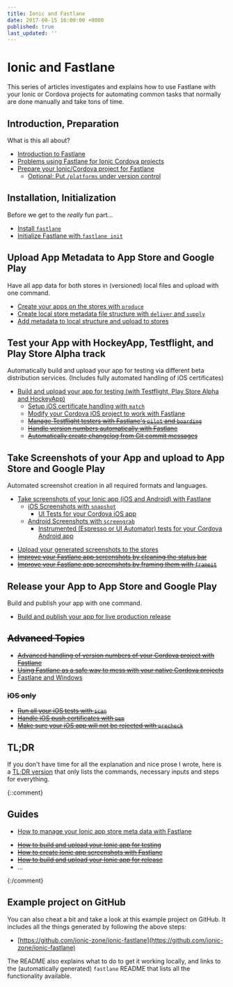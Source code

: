 ```yaml
---
title: Ionic and Fastlane
date: 2017-08-15 16:00:00 +0000
published: true
last_updated: ''
---
```

# Ionic and Fastlane

This series of articles investigates and explains how to use Fastlane with your Ionic or Cordova projects for automating common tasks that normally are done manually and take tons of time.

## Introduction, Preparation

What is this all about?

- [Introduction to Fastlane](fastlane/introduction-to-fastlane.md)
- [Problems using Fastlane for Ionic Cordova projects](fastlane/problems-with-using-fastlane-for-ionic.md)
- [Prepare your Ionic/Cordova project for Fastlane](fastlane/prepare-your-ionic-project-for-fastlane.md)
  - [Optional: Put `/platforms` under version control](fastlane/put-platforms-under-version-control.md)

## Installation, Initialization

Before we get to the _really_ fun part...

- [Install `fastlane`](fastlane/install-fastlane.md)
- [Initialize Fastlane with `fastlane init`](fastlane/initialize-fastlane-for-your-cordova-ios-and-android-apps.md)

## Upload App Metadata to App Store and Google Play

Have all app data for both stores in (versioned) local files and upload with one command.

- [Create your apps on the stores with `produce`](fastlane/create-your-remote-app-with-fastlane.md)
- [Create local store metadata file structure with `deliver` and `supply`](fastlane/create-local-file-structure.md)
- [Add metadata to local structure and upload to stores](fastlane/add-metadata-and-upload.md)

<div id="future-content">

## Test your App with HockeyApp, Testflight, and Play Store Alpha track

Automatically build and upload your app for testing via different beta distribution services. (Includes fully automated handling of iOS certificates)

- [Build and upload your app for testing (with Testflight, Play Store Alpha and HockeyApp)](fastlane/build-and-upload-for-testing)
   * [Setup iOS certificate handling with `match`](fastlane/setup-ios-certificate-handling)
   * [Modify your Cordova iOS project to work with Fastlane](fastlane/modify-cordova-ios-project-for-fastlane)
   * ~~[Manage Testflight testers with Fastlane's `pilot` and `boarding`](fastlane/manage-testflight-testers-with-fastlane)~~
   * ~~[Handle version numbers automatically with Fastlane](fastlane/handle-version-numbers-automatically-with-fastlane)~~
   * ~~[Automatically create changelog from Git commit messages](fastlane/automatically-create-changelogs-from-git-commit-messages)~~
</div>

## Take Screenshots of your App and upload to App Store and Google Play

Automated screenshot creation in all required formats and languages.

- [Take screenshots of your Ionic app (iOS and Android) with Fastlane](fastlane/take-screenshots-of-your-cordova-app-with-fastlane)
  - [iOS Screenshots with `snapshot`](fastlane/screenshots/cordova-ios-screenshots-with-snapshot)
    - [UI Tests for your Cordova iOS app](fastlane/uitest-for-cordova-apps)
  - [Android Screenshots with `screengrab`](fastlane/screenshots/cordova-android-screenshots-with-screengrab)
    - [Instrumented (Espresso or UI Automator) tests for your Cordova Android app](fastlane/instrumented-espresso-or-ui-automator-tests-for-android-cordova-apps)

<div id="future-content">

   * [Upload your generated screenshots to the stores](fastlane/upload-generated-screenshots)
   * ~~[Improve your Fastlane app screenshots by cleaning the status bar](fastlane/improve-generated-screenshots-by-cleaning-status-bar)~~
   * ~~[Improve your Fastlane app screenshots by framing them with `frameit`](fastlane/improve-screenshots-by-framing-them)~~

## Release your App to App Store and Google Play

Build and publish your app with one command.

- [Build and publish your app for live production release](fastlane/build-and-upload-for-release)

## ~~Advanced Topics~~
- ~~[Advanced handling of version numbers of your Cordova project with Fastlane](fastlane/advanced-handling-of-version-numbers-with-fastlane)~~
- ~~[Using Fastlane as a safe way to mess with your native Cordova projects](fastlane/mess-with-your-native-cordova-projects-with-fastlane)~~
- [Fastlane and Windows](fastlane/fastlane-and-windows)

### ~~iOS only~~
- ~~[Run all your iOS tests with `scan`](fastlane/run-all-your-tests-with-scan)~~
- ~~[Handle iOS push certificates with `pem`](fastlane/handle-ios-push-certificates-with-fastlane)~~
- ~~[Make sure your iOS app will not be rejected with `precheck`](fastlane/check-your-ios-metadata-with-precheck)~~

</div>

## TL;DR
If you don't have time for all the explanation and nice prose I wrote, here is a [TL;DR version](fastlane/TLDR) that only lists the commands, necessary inputs and steps for everything.

{::comment}
## Guides
- [How to manage your Ionic app store meta data with Fastlane](TODO)

<div id="future-content">

- ~~[How to build and upload your Ionic app for testing](TODO)~~
- ~~[How to create Ionic app screenshots with Fastlane](TODO)~~
- ~~[How to build and upload your Ionic app for release](TODO)~~
- ...

</div>
{:/comment}

## Example project on GitHub

You can also cheat a bit and take a look at this example project on GitHub. It includes all the things generated by following the above steps:

- [https://github.com/ionic-zone/ionic-fastlane](https://github.com/ionic-zone/ionic-fastlane)

The README also explains what to do to get it working locally, and links to the (automatically generated) `fastlane` README that lists all the functionality available.
